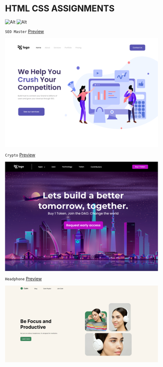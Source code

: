 # HTML CSS ASSIGNMENTS

![Alt](https://img.shields.io/badge/-HTML-green)
![Alt](https://img.shields.io/badge/-CSS-yellow)

`SEO Master` [Preview](./SEO%20Master%20Landing%20Page/README.md)

![Alt](./SEO%20Master%20Landing%20Page/output.png)

`Crypto` [Preview](./Crypto%20Landing%20Page/README.md)

![Alt](./Crypto%20Landing%20Page/output.png)

`Headphone` [Preview](./Headphone%20Landing%20Page/README.md)

![Alt](./Headphone%20Landing%20Page/output.png)
